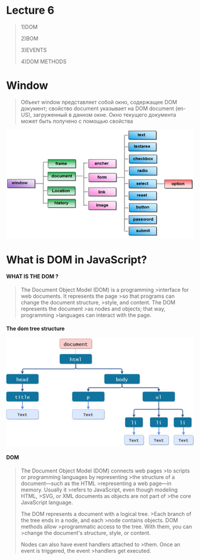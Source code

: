 # Lecture 6

>1)DOM
>
>2)BOM
>
>3)EVENTS
>
>4)DOM METHODS

# Window

>Объект window представляет собой окно, содержащее
>DOM документ; свойство document указывает на DOM 
>document (en-US), загруженный в данном окне. Окно 
>текущего документа может быть получено с помощью 
>свойства

![](/window1.png)

# What is DOM in JavaScript?

#### WHAT IS THE DOM ?

>The Document Object Model (DOM) is a programming >interface for web documents. It represents the page >so that programs can change the document structure, >style, and content. The DOM represents the document >as nodes and objects; that way, programming >languages can interact with the page.

#### The dom tree structure

![](/dom1.webp)

#### DOM

>The Document Object Model (DOM) connects web pages >to scripts or programming languages by representing >the structure of a document—such as the HTML >representing a web page—in memory. Usually it >refers to JavaScript, even though modeling HTML, >SVG, or XML documents as objects are not part of >the core JavaScript language.
>
>The DOM represents a document with a logical tree. >Each branch of the tree ends in a node, and each >node contains objects. DOM methods allow >programmatic access to the tree. With them, you can >change the document's structure, style, or content.
>
>Nodes can also have event handlers attached to >them. Once an event is triggered, the event >handlers get executed.